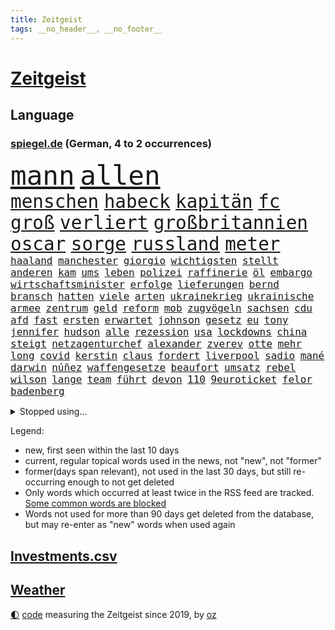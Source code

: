 ```yaml
---
title: Zeitgeist
tags: __no_header__, __no_footer__
---
```


# [Zeitgeist](https://oliz.io/zeitgeist/)

## Language

<h3><a href="https://www.spiegel.de" target="_blank">spiegel.de</a> (German, 4 to 2 occurrences)</h3>
<p style="font-family:monospace">
<span style="font-size:32pt"><a href="news_links.html#mann" class="current">mann</a></span>
<span style="font-size:32pt"><a href="news_links.html#allen" class="current">allen</a></span>
<br>
<span style="font-size:22pt"><a href="news_links.html#menschen" class="current">menschen</a></span>
<span style="font-size:22pt"><a href="news_links.html#habeck" class="current">habeck</a></span>
<span style="font-size:22pt"><a href="news_links.html#kapitän" class="current">kapitän</a></span>
<span style="font-size:22pt"><a href="news_links.html#fc" class="current">fc</a></span>
<span style="font-size:22pt"><a href="news_links.html#groß" class="current">groß</a></span>
<span style="font-size:22pt"><a href="news_links.html#verliert" class="current">verliert</a></span>
<span style="font-size:22pt"><a href="news_links.html#großbritannien" class="current">großbritannien</a></span>
<span style="font-size:22pt"><a href="news_links.html#oscar" class="current">oscar</a></span>
<span style="font-size:22pt"><a href="news_links.html#sorge" class="current">sorge</a></span>
<span style="font-size:22pt"><a href="news_links.html#russland" class="current">russland</a></span>
<span style="font-size:22pt"><a href="news_links.html#meter" class="current">meter</a></span>
<br>
<span style="font-size:12pt"><a href="news_links.html#haaland" class="current">haaland</a></span>
<span style="font-size:12pt"><a href="news_links.html#manchester" class="current">manchester</a></span>
<span style="font-size:12pt"><a href="news_links.html#giorgio" class="current">giorgio</a></span>
<span style="font-size:12pt"><a href="news_links.html#wichtigsten" class="current">wichtigsten</a></span>
<span style="font-size:12pt"><a href="news_links.html#stellt" class="current">stellt</a></span>
<span style="font-size:12pt"><a href="news_links.html#anderen" class="current">anderen</a></span>
<span style="font-size:12pt"><a href="news_links.html#kam" class="current">kam</a></span>
<span style="font-size:12pt"><a href="news_links.html#ums" class="current">ums</a></span>
<span style="font-size:12pt"><a href="news_links.html#leben" class="current">leben</a></span>
<span style="font-size:12pt"><a href="news_links.html#polizei" class="current">polizei</a></span>
<span style="font-size:12pt"><a href="news_links.html#raffinerie" class="current">raffinerie</a></span>
<span style="font-size:12pt"><a href="news_links.html#öl" class="current">öl</a></span>
<span style="font-size:12pt"><a href="news_links.html#embargo" class="current">embargo</a></span>
<span style="font-size:12pt"><a href="news_links.html#wirtschaftsminister" class="current">wirtschaftsminister</a></span>
<span style="font-size:12pt"><a href="news_links.html#erfolge" class="current">erfolge</a></span>
<span style="font-size:12pt"><a href="news_links.html#lieferungen" class="current">lieferungen</a></span>
<span style="font-size:12pt"><a href="news_links.html#bernd" class="current">bernd</a></span>
<span style="font-size:12pt"><a href="news_links.html#bransch" class="new">bransch</a></span>
<span style="font-size:12pt"><a href="news_links.html#hatten" class="current">hatten</a></span>
<span style="font-size:12pt"><a href="news_links.html#viele" class="current">viele</a></span>
<span style="font-size:12pt"><a href="news_links.html#arten" class="current">arten</a></span>
<span style="font-size:12pt"><a href="news_links.html#ukrainekrieg" class="current">ukrainekrieg</a></span>
<span style="font-size:12pt"><a href="news_links.html#ukrainische" class="current">ukrainische</a></span>
<span style="font-size:12pt"><a href="news_links.html#armee" class="current">armee</a></span>
<span style="font-size:12pt"><a href="news_links.html#zentrum" class="current">zentrum</a></span>
<span style="font-size:12pt"><a href="news_links.html#geld" class="current">geld</a></span>
<span style="font-size:12pt"><a href="news_links.html#reform" class="current">reform</a></span>
<span style="font-size:12pt"><a href="news_links.html#mob" class="new">mob</a></span>
<span style="font-size:12pt"><a href="news_links.html#zugvögeln" class="new">zugvögeln</a></span>
<span style="font-size:12pt"><a href="news_links.html#sachsen" class="current">sachsen</a></span>
<span style="font-size:12pt"><a href="news_links.html#cdu" class="current">cdu</a></span>
<span style="font-size:12pt"><a href="news_links.html#afd" class="current">afd</a></span>
<span style="font-size:12pt"><a href="news_links.html#fast" class="current">fast</a></span>
<span style="font-size:12pt"><a href="news_links.html#ersten" class="current">ersten</a></span>
<span style="font-size:12pt"><a href="news_links.html#erwartet" class="current">erwartet</a></span>
<span style="font-size:12pt"><a href="news_links.html#johnson" class="current">johnson</a></span>
<span style="font-size:12pt"><a href="news_links.html#gesetz" class="current">gesetz</a></span>
<span style="font-size:12pt"><a href="news_links.html#eu" class="current">eu</a></span>
<span style="font-size:12pt"><a href="news_links.html#tony" class="current">tony</a></span>
<span style="font-size:12pt"><a href="news_links.html#jennifer" class="current">jennifer</a></span>
<span style="font-size:12pt"><a href="news_links.html#hudson" class="new">hudson</a></span>
<span style="font-size:12pt"><a href="news_links.html#alle" class="current">alle</a></span>
<span style="font-size:12pt"><a href="news_links.html#rezession" class="current">rezession</a></span>
<span style="font-size:12pt"><a href="news_links.html#usa" class="current">usa</a></span>
<span style="font-size:12pt"><a href="news_links.html#lockdowns" class="current">lockdowns</a></span>
<span style="font-size:12pt"><a href="news_links.html#china" class="current">china</a></span>
<span style="font-size:12pt"><a href="news_links.html#steigt" class="current">steigt</a></span>
<span style="font-size:12pt"><a href="news_links.html#netzagenturchef" class="current">netzagenturchef</a></span>
<span style="font-size:12pt"><a href="news_links.html#alexander" class="current">alexander</a></span>
<span style="font-size:12pt"><a href="news_links.html#zverev" class="current">zverev</a></span>
<span style="font-size:12pt"><a href="news_links.html#otte" class="new">otte</a></span>
<span style="font-size:12pt"><a href="news_links.html#mehr" class="current">mehr</a></span>
<span style="font-size:12pt"><a href="news_links.html#long" class="current">long</a></span>
<span style="font-size:12pt"><a href="news_links.html#covid" class="current">covid</a></span>
<span style="font-size:12pt"><a href="news_links.html#kerstin" class="current">kerstin</a></span>
<span style="font-size:12pt"><a href="news_links.html#claus" class="new">claus</a></span>
<span style="font-size:12pt"><a href="news_links.html#fordert" class="current">fordert</a></span>
<span style="font-size:12pt"><a href="news_links.html#liverpool" class="current">liverpool</a></span>
<span style="font-size:12pt"><a href="news_links.html#sadio" class="current">sadio</a></span>
<span style="font-size:12pt"><a href="news_links.html#mané" class="current">mané</a></span>
<span style="font-size:12pt"><a href="news_links.html#darwin" class="current">darwin</a></span>
<span style="font-size:12pt"><a href="news_links.html#núñez" class="new">núñez</a></span>
<span style="font-size:12pt"><a href="news_links.html#waffengesetze" class="current">waffengesetze</a></span>
<span style="font-size:12pt"><a href="news_links.html#beaufort" class="new">beaufort</a></span>
<span style="font-size:12pt"><a href="news_links.html#umsatz" class="current">umsatz</a></span>
<span style="font-size:12pt"><a href="news_links.html#rebel" class="new">rebel</a></span>
<span style="font-size:12pt"><a href="news_links.html#wilson" class="current">wilson</a></span>
<span style="font-size:12pt"><a href="news_links.html#lange" class="current">lange</a></span>
<span style="font-size:12pt"><a href="news_links.html#team" class="current">team</a></span>
<span style="font-size:12pt"><a href="news_links.html#führt" class="current">führt</a></span>
<span style="font-size:12pt"><a href="news_links.html#devon" class="new">devon</a></span>
<span style="font-size:12pt"><a href="news_links.html#110" class="current">110</a></span>
<span style="font-size:12pt"><a href="news_links.html#9euroticket" class="current">9euroticket</a></span>
<span style="font-size:12pt"><a href="news_links.html#felor" class="new">felor</a></span>
<span style="font-size:12pt"><a href="news_links.html#badenberg" class="new">badenberg</a></span>
</p>
<details>
<summary>Stopped using...</summary>
<p class="former" style="font-size:12pt">
dauer(598) hinweisen(598) turin(598) coronaimpfstoffe(597) masken(597) präsentieren(597) sarscov2(597) unabhängige(597) anne(596) erlitten(596) extreme(596) gewaltig(596) infektionszahlen(596) nationen(596) spdpolitikerin(596) strafen(596) vereinten(596) verschoben(596) anleger(595) ausschreitungen(595) draußen(595) ehemaliger(595) kurzfristig(595) leere(595) mainz(595) niveau(595) priester(595) versagt(595) chelsea(594) facebook(594) freiheit(594) ifoinstitut(594) kurzarbeit(594) seitdem(594) zuge(594) bayerische(593) berichterstattung(593) christoph(593) coronainfektionen(593) ermitteln(593) höchststand(593) juden(593) planeten(593) positionen(593) preisen(593) st(593) verhängte(593) arbeitgeber(592) fokus(592) greifen(592) künftigen(592) usregierung(592) verstöße(592) zurzeit(592) doku(591) dominiert(591) einstigen(591) elektroauto(591) enorm(591) entdeckten(591) entlastet(591) forderung(591) geschäfte(591) kieler(591) muster(591) oberste(591) oktober(591) stolz(591) träumen(591) verschärfen(591) verzicht(591) vorsitzenden(591) abstand(590) branchen(590) gesteht(590) gewissen(590) kita(590) legendären(590) passen(590) räumen(590) schwierigen(590) wirecard(590) amerikaner(589) amnesty(589) angeklagte(589) entscheidend(589) verlierer(589) arbeitnehmer(588) bewährung(588) kindesmissbrauch(588) kultur(588) rapper(588) reul(588) schlag(588) unerwartet(588) unterschiedlich(588) versteckt(588) wütend(588) zuerst(588) üben(588) außenpolitik(587) belarussische(587) coronabeschränkungen(587) dramatisch(587) freund(587) spekuliert(587) wirtschaftlichen(587) wirtschaftsministerium(587) 125(586) abzug(586) mauer(586) milde(586) pflanzen(586) rutschen(586) springt(586) symptome(586) südafrika(586) trennen(586) veröffentlichte(586) 96(585) berlins(585) endete(585) kanzleramt(585) radikale(585) warnte(585) yorker(585) amerikanischen(584) bereiten(584) bürgermeisterin(584) debakel(584) erheben(584) europäer(584) starker(584) verkaufen(584) eskalieren(583) gespalten(583) anlagen(582) atem(582) durchgesetzt(582) erneuten(582) konjunktur(582) medienbericht(582) wurzeln(582) beklagt(581) bewährungsstrafe(581) inszeniert(581) mitarbeitern(581) unterstützer(581) angriffe(580) franziskus(580) klären(580) zerstören(580) erschienen(579) 10(578) kommende(578) rollen(578) stiegen(578) uefa(578) holocaust(577) jahrestag(577) lernt(577) matthias(577) vermeintlichen(577) eben(576) erlebte(576) freunde(576) gedanken(575) nachfrage(574) tragödie(574) fortschritte(573) baut(570) erfolgreichsten(570) hohem(570) kooperation(570) parallelen(570) springen(570) uni(570) landesweit(569) bürgerinnen(568) ostsee(568) präsidentenwahl(568) s(568) aufhalten(567) bezeichnete(567) frisch(567) gegnern(567) griechischen(567) klimaziele(567) verantwortung(567) moschee(565) fußballem(563) kräfte(563) präsenz(561) vorwürfen(561) intensivstation(560) abermals(559) insolvenz(559) katja(559) erforscht(557) gastronomie(557) türen(557) 36(556) wiedergewählt(551) tuchel(548) annäherung(547) präsidentschaft(547) herausforderungen(545) startup(545) wasserstoff(541) eingeschaltet(540) engen(537) farbe(536) karlsruhe(536) härtere(534) versammelt(532) offener(529) marine(525) explodiert(519) rekorde(517) ereignet(505) kuba(502) enthält(500) rasche(494) infos(489) medizinischen(489) iv(488) konfrontation(482) sondersitzung(481) singen(478) gaspipeline(477) gezielt(475) ostdeutsche(472) infrastruktur(471) unionsfraktion(470) unwahrscheinlich(470) bekannter(468) stromnetz(463) kryptowährungen(455) notstand(448) hilferuf(444) bürgerrechtler(443) universitäten(441) stimmenfang(437) gekippt(435) redaktion(434) gregor(431) doppelte(430) zusammengebrochen(423) reformieren(422) schenkt(420) gebeten(415) scharfen(411) joseph(409) kanadischen(402) kubicki(402) werte(398) statistik(395) interessen(391) wütenden(389) institute(383) potsdamer(376) grünes(375) laster(357) akzeptieren(356) organisierten(346) unterbinden(345) bergab(341) raste(339) warb(339) flüchtet(338) lee(337) lebensmitteln(336) kündigten(331) versichert(330) getrieben(329) ewigkeit(327) azubis(325) erhebung(322) warnungen(321) rechtens(316) rekordwert(315) geldwäsche(314) 1994(309) wandte(309) geldstrafen(305) spende(305) kleinkinder(303) ahrtal(298) maurer(298) zutritt(295) kapitolsturm(290) dämpfen(289) dörfer(288) rückendeckung(288) immobilienmarkt(285) parlaments(284) japans(283) carrie(281) ersetzt(281) jahrzehnt(281) angemeldet(280) bemerkbar(280) ali(279) fatalen(278) 69(276) löschen(276) binden(274) human(274) moderner(273) stürmen(271) ussoldaten(268) logistik(266) bombe(264) mike(264) liebsten(263) momente(259) prangert(259) hilfsorganisationen(258) irritiert(257) ausgeschöpft(256) längsten(255) hawaii(254) illegaler(254) gehälter(253) preiserhöhungen(253) reisten(253) a3(252) pauli(252) staatsanwältin(249) minderheiten(247) offene(247) ostdeutschen(246) bitcoins(241) exklusiven(241) ajax(240) anton(239) radikalen(239) söders(239) kremlsprecher(238) mutmaßliches(238) zündeten(237) demo(236) genesung(233) bedauert(231) gezielte(231) annulliert(230) virtuellen(230) genügt(229) getötete(229) grünenpolitiker(229) inhaftierte(229) klägerin(229) kindesmissbrauchs(227) presseschau(227) mächtig(225) hofreiter(224) realen(224) rwe(224) siebenmal(223) morde(222) spezielle(220) umstellung(220) berufen(219) erzeugerpreise(219) saal(219) schmuggel(219) aue(218) messenger(218) volksverhetzung(218) aktivitäten(216) leise(216) beantwortet(213) 74(211) gewaltsamer(211) benutzt(208) gap(207) zufällig(207) feiertag(206) verblüffend(206) materialien(205) soziologe(205) lockt(204) renaissance(204) zoos(204) engere(201) bas(200) bärbel(200) reichten(200) döpfner(199) gletscher(199) bevorstehenden(196) mehrmals(196) ausgeben(195) dienstleister(193) wärme(193) eindringlichen(192) kriminalität(192) mohamed(192) schusswaffen(192) schmuck(190) unbegründet(190) steuereinnahmen(189) nutzung(188) tottenham(188) fabian(187) gewaltsamen(187) geringer(186) gefährlichste(185) sportlichen(184) aggression(183) beteiligte(183) blauen(183) buhlen(183) geschmack(183) winfried(183) bundesfinanzminister(182) vorgesetzte(182) zerocovidpolitik(182) bundesparteitag(180) historischer(180) kiews(180) plattformen(180) mache(179) museen(179) überraschenden(179) gräueltaten(177) quält(177) blumen(176) vollsperrung(176) vietnam(175) rekordsumme(174) salman(172) schwein(172) coronaproteste(171) frieren(171) geboostert(171) waffenruhe(171) angekündigte(170) american(169) befragten(169) kontakten(169) podest(169) beschossen(168) kretschmann(168) landeten(168) angeht(167) kinderbetreuung(167) mitleid(167) thesen(167) dunja(166) fdpverkehrsminister(166) kollegin(166) gedenktag(165) hässliche(165) nordische(165) erwiesen(164) tatwaffe(164) fußballweltverband(163) stausee(163) verrat(163) dmytro(162) sotheby's(162) windräder(162) klaas(161) spielzeit(161) marius(160) tschentscher(158) parallelwelt(156) genießen(155) mediatorin(155) roethe(155) senden(155) revision(154) wiegen(154) bafög(153) kader(153) bronze(150) führungsriege(150) traditionellen(150) fangen(148) millionenbetrag(148) traurige(148) genehmigt(147) 140(146) jüngst(145) weltbekannt(145) helen(144) kumpel(144) ersparnisse(143) lord(143) tennislegende(143) beweis(142) erfand(142) erfolgte(142) fossil(142) hinzu(142) kannten(142) systematisch(142) wegfallen(142) beschleunigen(140) kern(140) passierte(140) abgeholt(138) abtransport(138) verschwinden(138) auszugeben(137) play(137) unterstützte(137) kunstmarkt(135) auktionshaus(134) ausgebreitet(134) heiligen(134) weitreichend(134) peilt(133) versöhnt(133) wild(133) usfirmen(132) handelsabkommen(131) bridge(130) lörrach(130) verabreden(130) wettkampf(128) abgefahren(127) jr(127) stephan(127) flugzeugträger(126) gefeierten(126) heuert(126) japaner(126) erreichten(125) görlitz(125) luftangriffe(125) protestierenden(124) weltranglistenersten(124) entfalten(123) überwachungskameras(122) elden(120) hinab(120) igor(120) wiederum(120) zaudern(120) bestürzt(119) kambodscha(119) krimineller(118) luftangriff(118) offenbaren(118) operation(118) abgerissen(117) ausraster(117) fake(117) häftlingen(117) cowboys(116) dominierten(116) einheit(116) lucaapp(116) verdanken(115) 49(114) baldigen(113) fisch(112) hongkongs(112) memoiren(112) motivierte(112) weltkriegs(112) aneinander(111) sofortige(111) zehntausenden(109) haustiere(108) kampfflugzeuge(108) idaroberstein(107) billige(106) geringe(106) vergab(106) 350(105) abschaffung(105) ai(105) macher(105) mekong(105) ruhen(105) runter(105) young(105) beriet(104) elektronische(104) horror(104) preissprünge(104) unterbrechen(104) verwundete(104) 62(103) barrier(103) reef(103) stellungnahme(103) teslafabrik(103) unbewaffnete(103) westens(103) zahlungssystem(103) gesichtserkennung(102) niederlegen(102) barbara(101) fraglich(101) pausen(100) peace(100) ruinen(100) staatskanzlei(100) kusel(99) verspätungen(99) funktionäre(98) nordseeküste(98) oppositionellen(96) eingelegt(95) elektronischen(95) usamerikanerin(95) verarbeitet(95) ansprache(94) jacht(94) vereine(94) eingesammelt(93) schuster(93) sortiment(93) bauch(92) einsam(92) saudiarabiens(92) verpuffen(92) mac(91) machbar(91) videoschalte(91) ausfällt(90) ausgenutzt(90) ei(90) fillon(90) jener(90) lebende(90) leuten(90) marokko(90) müllerwesternhagen(90) wilhelmshaven(90) champsélysées(89) kiesewetter(89) roderich(89) spdchef(89) wesentlich(89) 19jährige(88) begleiten(88) cas(88) erliegen(88) fluss(88) insidern(88) luxusauto(88) milieu(88) ruht(88) samt(88) sportgerichtshof(88) diskriminierend(87) geplanter(87) keir(87) kisten(87) koalas(87) labourchef(87) mayer(87) starmer(87) verbrachte(87) durchlöchert(86) erwürgt(86) rechtsextremist(86) zugenommen(86) erfolgreicher(85) fluggast(85) gestarteten(85) alarmismus(84) angestoßen(84) besaß(84) betreiben(84) co₂abgabe(84) first(84) freundschaft(84) hitlers(84) year(84) abrechnung(83) grundwasser(83) harrte(83) russischorthodoxen(83) umgebung(83) veruntreuung(83) beliefert(82) clearview(82) gebiete(82) mittagspause(82) 52jähriger(81) deborah(81) gebauer(81) gebäudes(81) muslim(81) virtual(81) überarbeitet(81) argumentation(80) erkrankten(80) nass(80) beruhigt(79) cumexskandal(79) eingenommen(79) eminem(79) lebe(79) ostfriesischen(79) talfahrt(79) abgewendet(78) adler(78) oberpfalz(78) scham(78) sensationelle(78) weitem(78) 170(76) applaus(76) erfolglosen(76) unsicher(76) überwiegt(76) angelegten(75) bevorstehende(75) blume(75) bundesbehörden(75) csugeneralsekretär(75) inakzeptable(75) offizieller(75) plätzen(75) anlässlich(74) argumentieren(74) aussetzung(74) außergewöhnliche(74) bp(74) eintritt(74) friedhof(74) irrsinn(74) regionalwahl(74) uralte(74) widmen(74) kriegsverbrechen(73) kurse(73) normaler(73) traditionsklub(73) vereinslegende(73) verfolgungsjagd(73) zuwiderhandlung(73) zäsur(73) bomben(72) group(72) kleben(72) knöllchen(72) polizeiwagen(72) ausgang(71) binnenflüchtlinge(71) empfang(71) geweint(71) aggressors(70) arbeitsbedingungen(70) bombenanschlag(70) kinderpsychiater(69) premierleagueklub(69) einzigartigen(68) herkunft(68) kran(68) ansteuern(67) aufzubrechen(67) besitzern(67) bussen(67) eigentor(67) einkauf(67) lindners(67) trier(67) kremltruppen(66) nachtleben(66) tyson(66) ausfällen(65) einreiseverbot(65) grassiert(65) rapide(65) sberbank(65) ukraineflüchtlinge(65) bezug(64) künstlerinnen(64) söhne(64) verschlechterte(64) boxer(63) darstellungen(63) europatochter(63) evakuierungen(63) luxushotels(63) ortsbesuch(63) saisonende(63) sberbanktochter(63) beschießen(62) blutigen(62) exprofi(62) internetzensur(62) koordination(62) landung(62) militärexperte(62) patrick(62) bonuszahlungen(61) brutalität(61) einschränkung(61) kampfhubschrauber(61) mittleren(61) saporischschja(61) cherson(60) feuerpause(60) nikolaj(60) selenska(60) anfänge(59) fluchtkorridore(59) flüchten(59) großvater(59) ukrainehilfe(59) ultras(59) villen(59) einberufen(58) formel1fahrer(58) glaube(58) lodern(58) sachverständige(58) co₂ausstoß(57) koordinator(57) lohnpreisspirale(57) optisch(57) wäldern(57) zellen(57) zerocovidstrategie(57) 39(56) ignorieren(56) lecker(56) olga(56) schul(56) staatspropaganda(56) arche(55) blogger(55) eilig(55) kiffen(55) konsortium(55) menschlicher(55) satte(55) tschechiens(55) bankkonto(54) besatzer(54) dgbvorsitzende(54) einsamen(54) halbiert(54) kéré(54) slowenien(54) westukraine(54) auszugehen(53) kunstsammlung(53) potter(53) zentralrat(53) clankriminalität(52) kapitulation(52) krefeld(52) spart(52) talent(52) verstimmungen(52) antwerpen(51) beigesetzt(51) betreuen(51) dmitrij(51) fiala(51) flüssiggasterminals(51) interner(51) luxusvillen(51) petr(51) roll(51) braunschweig(50) bunker(50) cockpit(50) 2003(49) astronaut(49) ball(49) fang(49) unsicherheit(49) 177(48) aufkommt(48) madness(48) anwohnern(47) louis(47) 48(46) illusionen(46) itbranche(46) nachhaltigen(46) putinversteher(46) schiedsgericht(46) schulsystem(46) angeschlagene(45) bewegte(45) mordkommission(45) viertelmillion(45) zuschüsse(45) al(44) arbeitslosigkeit(44) beerdigen(44) bereut(44) bundesrechnungshof(44) erleichterung(44) feldenkirchen(44) françois(44) geheimdienstler(44) geist(44) jemenitische(44) leeres(44) sanktionsliste(44) behutsam(43) erfasste(43) evakuierungsmission(43) jurij(43) kreuz(43) siebzigerjahre(43) sowjetischen(43) zweifelhafte(43) auslöser(42) boxen(42) dissertation(42) hochrechnungen(42) jamal(42) khashoggi(42) konkret(42) putinvertrauten(42) tötungsdelikt(42) 47(41) doktorarbeit(41) fdpministerin(41) flüssiges(41) huber(41) konjunktureinbruch(41) volkswirtschaft(41) welch(41) westphal(41) aufgebracht(40) besseres(40) brooks(40) ehrenmal(40) kompetenz(40) ostukrainische(40) streifen(40) tochterfirmen(40) utah(40) buschland(39) earth(39) mandat(39) schießerei(39) traumatisiert(39) tschernihiw(39) wahllos(39) beigelegt(38) germania(38) infektionslage(38) lebenslauf(38) rica(38) tarifstreit(38) aufbegehren(37) eingekesselten(37) eupläne(37) gewalttaten(37) kompromissvorschlag(37) transmenschen(37) banker(36) belegschaft(36) darsteller(36) enges(36) globalisierung(36) hector(36) attraktiv(35) fücks(35) gil(35) nebensache(35) ofarim(35) rajapaksa(35) titelkampf(35) veranstaltet(35) flüssigerdgasterminals(34) francois(34) klos(34) mathieu(34) pfiffen(34) poel(34) wetterexperten(34) afrikaner(33) gesundheitsbehörden(33) morden(33) mordverdachts(33) ngo(33) schönen(33) beliebtesten(32) sechsstellige(32) autohersteller(31) bergsteiger(31) knopfdruck(31) menschenhandel(31) millionenschwere(31) oleh(31) staatsballett(31) videocall(31) vierstellige(31) anschuldigungen(30) besetzen(30) gestaltete(30) rezepte(30) weiblichen(30) würdigung(30) zahnarzt(30) besserer(29) fernseher(29) fsv(29) joker(28) mars(28) schlechtem(28) titanic(28) unbekannt(28) vergewaltigungen(28) drittstaaten(27) normalisiert(27) arminias(26) cameron(26) funkspruch(26) geschädigt(26) palästinensern(26) predigt(26) rüstungsindustrie(26) täglichen(26) ukrainebesuch(26) wels(26) ausgeräumt(25) eisbären(25) gaseta(25) hergestellten(25) kopfverletzung(25) nowaja(25) vorzulegen(25) feiertage(24) heiß(24) kriegsverletzte(24) routen(24) tonnenschwerer(24) enkel(23) frontmann(23) gekürzt(23) mannheim(23) muslimen(23) siebthöchsten(23) witze(23) zubereiten(23) bernabéu(22) ecuadorianischen(22) grandioses(22) gäbe(22) kantersieg(22) konstantin(22) kuhle(22) marktmanipulation(22) pc(22) söhnen(22) wahre(22) aktionären(21) ausgangssperren(21) besonderheit(21) fahrgastverband(21) fragwürdige(21) leerstelle(21) usrapper(21) aufeinander(20) hermann(20) mitbesitzer(20) onlineschule(20) verstehe(20) boomt(19) exfraktionschef(19) mobile(19) rechtsaußen(19) verhängnis(19) delegierten(18) horizont(18) industriestaaten(18) kippt(18) tanker(18) verliefen(18) ökologisch(18) antrieb(17) asowregiment(17) gasausstieg(17) grizzlies(17) memphis(17) gehör(16) machine(16) simulieren(16) 4500(15) amtsgericht(15) lukrative(15) regionalpräsident(15) taz(15) wahlkampfendspurt(15) zehnten(15) ifoinstituts(14) meistertitel(14) panzerhaubitze(14) abgeschrieben(13) bespitzelung(13) delikte(13) gaslieferstopp(13) kishida(13) königliche(13) raf(13) wohnhäusern(13) ewigen(12) lehre(12) olympiastadion(12) trüben(12) atlas(11) fein(11) wahlkampfveranstaltung(11) weitreichender(11)
</p>
</details>
<p>Legend:
<ul>
<li><span class="new">new</span>, first seen within the last 10 days</li>
<li><span class="current">current</span>, regular topical words used in the news, not "new", not "former"</li>
<li><span class="former">former(days span relevant)</span>, not used in the last 30 days, but still re-occurring enough to not get deleted</li>
<li>Only words which occurred at least twice in the RSS feed are tracked. <a href="language/filters.py">Some common words are blocked</a></li>
<li>Words not used for more than 90 days get deleted from the database, but may re-enter as "new" words when used again</li>
</ul>
</p>

## [Investments](investments.html)[.csv](investments.csv)

## [Weather](weather.html)

<footer>
<a href="javascript:toggleTheme()" class="nav">🌓</a>
<a href="https://github.com/ooz/zeitgeist">code</a> measuring the Zeitgeist since 2019, by <a href="https://oliz.io">oz</a>
</footer>
